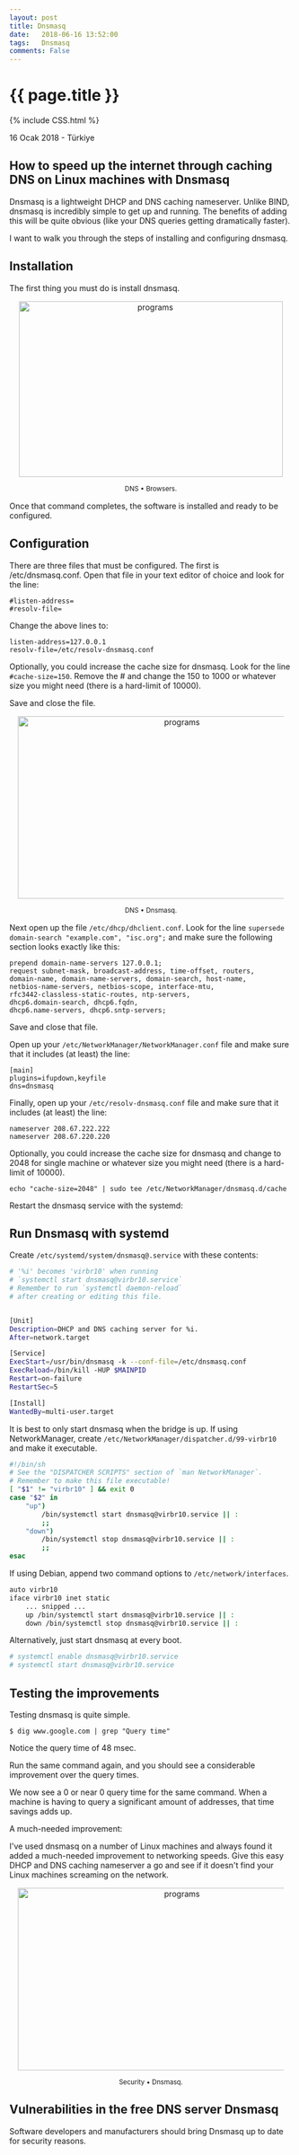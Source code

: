 ```yaml
---
layout: post
title: Dnsmasq
date:   2018-06-16 13:52:00
tags:   Dnsmasq
comments: False
---
```


{{ page.title }}
================
{% include CSS.html %}

<p class="meta">16 Ocak 2018 - Türkiye</p>

How to speed up the internet through caching DNS on Linux machines with Dnsmasq
-------------

Dnsmasq is a lightweight DHCP and DNS caching nameserver. Unlike BIND, dnsmasq is incredibly simple to get up and running. The benefits of adding this will be quite obvious (like your DNS queries getting dramatically faster).

I want to walk you through the steps of installing and configuring dnsmasq.

## Installation

The first thing you must do is install dnsmasq.

<div class='pull-right alert alert-warning' style="margin: 15px; text-align: center;">
  <img src="/images/DiagramaDNS01.png" alt="programs" class="img-responsive" width="470px" height="313px"/>
  <p><small>DNS &bull; Browsers.</small></p>
</div>

Once that command completes, the software is installed and ready to be configured.

## Configuration
There are three files that must be configured. The first is /etc/dnsmasq.conf. Open that file in your text editor of choice and look for the line:

~~~
#listen-address=
#resolv-file=
~~~

Change the above lines to:

~~~
listen-address=127.0.0.1
resolv-file=/etc/resolv-dnsmasq.conf
~~~

Optionally, you could increase the cache size for dnsmasq. Look for the line `#cache-size=150`. Remove the # and change the 150 to 1000 or whatever size you might need (there is a hard-limit of 10000).

Save and close the file.
<div class='pull-right alert alert-warning' style="margin: 15px; text-align: center;">
  <img src="/images/Servidor-DNS-con-dnsmasq.png" alt="programs" class="img-responsive" width="569px" height="325px"/>
  <p><small>DNS &bull; Dnsmasq.</small></p>
</div>

Next open up the file `/etc/dhcp/dhclient.conf`. Look for the line `supersede domain-search "example.com", "isc.org";` and make sure the following section looks exactly like this:

~~~
prepend domain-name-servers 127.0.0.1;
request subnet-mask, broadcast-address, time-offset, routers,
domain-name, domain-name-servers, domain-search, host-name,
netbios-name-servers, netbios-scope, interface-mtu,
rfc3442-classless-static-routes, ntp-servers,
dhcp6.domain-search, dhcp6.fqdn,
dhcp6.name-servers, dhcp6.sntp-servers;
~~~

Save and close that file.

Open up your `/etc/NetworkManager/NetworkManager.conf` file and make sure that it includes (at least) the line:

~~~
[main]
plugins=ifupdown,keyfile
dns=dnsmasq
~~~

Finally, open up your `/etc/resolv-dnsmasq.conf` file and make sure that it includes (at least) the line:

~~~
nameserver 208.67.222.222
nameserver 208.67.220.220
~~~

Optionally, you could increase the cache size for dnsmasq and change to 2048 for single machine or whatever size you might need (there is a hard-limit of 10000).

`echo "cache-size=2048" | sudo tee /etc/NetworkManager/dnsmasq.d/cache`

Restart the dnsmasq service with the systemd:


## Run Dnsmasq with systemd

Create `/etc/systemd/system/dnsmasq@.service` with these contents:

~~~bash
# '%i' becomes 'virbr10' when running
# `systemctl start dnsmasq@virbr10.service`
# Remember to run `systemctl daemon-reload`
# after creating or editing this file.


[Unit]
Description=DHCP and DNS caching server for %i.
After=network.target

[Service]
ExecStart=/usr/bin/dnsmasq -k --conf-file=/etc/dnsmasq.conf
ExecReload=/bin/kill -HUP $MAINPID
Restart=on-failure
RestartSec=5

[Install]
WantedBy=multi-user.target
~~~

It is best to only start dnsmasq when the bridge is up. If using NetworkManager, create `/etc/NetworkManager/dispatcher.d/99-virbr10` and make it executable.

~~~bash
#!/bin/sh
# See the "DISPATCHER SCRIPTS" section of `man NetworkManager`.
# Remember to make this file executable!
[ "$1" != "virbr10" ] && exit 0
case "$2" in
    "up")
        /bin/systemctl start dnsmasq@virbr10.service || :
        ;;
    "down")
        /bin/systemctl stop dnsmasq@virbr10.service || :
        ;;
esac
~~~

If using Debian, append two command options to `/etc/network/interfaces`.

~~~bash
auto virbr10
iface virbr10 inet static
    ... snipped ...
    up /bin/systemctl start dnsmasq@virbr10.service || :
    down /bin/systemctl stop dnsmasq@virbr10.service || :
~~~

Alternatively, just start dnsmasq at every boot.

~~~bash
# systemctl enable dnsmasq@virbr10.service
# systemctl start dnsmasq@virbr10.service
~~~

##
## Testing the improvements

Testing dnsmasq is quite simple. 

~~~
$ dig www.google.com | grep "Query time"
~~~

Notice the query time of 48 msec.

Run the same command again, and you should see a considerable improvement over the query times.

We now see a 0 or near 0 query time for the same command. When a machine is having to query a significant amount of addresses, that time savings adds up.

A much-needed improvement:

I've used dnsmasq on a number of Linux machines and always found it added a much-needed improvement to networking speeds. Give this easy DHCP and DNS caching nameserver a go and see if it doesn't find your Linux machines screaming on the network.

<div class='pull-right alert alert-warning' style="margin: 15px; text-align: center;">
  <img src="/images/dnsmasq_security.jpeg" alt="programs" class="img-responsive" width="569px" height="325px"/>
  <p><small>Security &bull; Dnsmasq.</small></p>
</div>

## Vulnerabilities in the free DNS server Dnsmasq

Software developers and manufacturers should bring Dnsmasq up to date for security reasons.


